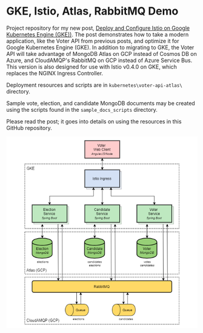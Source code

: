 # GKE, Istio, Atlas, RabbitMQ Demo

Project repository for my new post, [Deploy and Configure Istio on Google Kubernetes Engine (GKE))](https://programmaticponderings.com). The post demonstrates how to take a modern application, like the Voter API from previous posts, and optimize it for Google Kubernetes Engine (GKE). In addition to migrating to GKE, the Voter API will take advantage of MongoDB Atlas on GCP instead of Cosmos DB on Azure, and CloudAMQP's RabbitMQ on GCP instead of Azure Service Bus. This version is also designed for use with Istio v0.4.0 on GKE, which replaces the NGINX Ingress Controller.

Deployment resources and scripts are in `kubernetes\voter-api-atlas\` directory.

Sample vote, election, and candidate MongoDB documents may be created using the scripts found in the `sample_docs_scripts` directory.

Please read the post; it goes into details on using the resources in this GitHub repository.

![Architecture](pics/GKE_AMPQ_v1.png)
